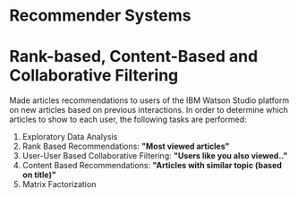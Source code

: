# Recommender Systems
# Rank-based, Content-Based and Collaborative Filtering

Made articles recommendations to users of the IBM Watson Studio platform on new articles based on previous interactions.
In order to determine which articles to show to each user, the following tasks are performed:
1. Exploratory Data Analysis
2. Rank Based Recommendations: **"Most viewed articles"**
3. User-User Based Collaborative Filtering: **"Users like you also viewed.."**
4. Content Based Recommendations: **"Articles with similar topic (based on title)"**
5. Matrix Factorization
